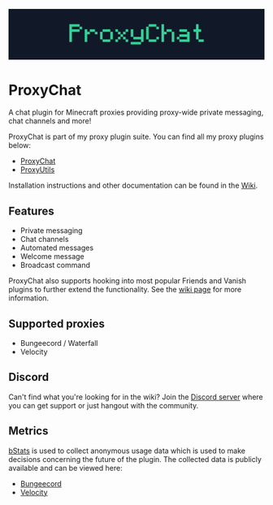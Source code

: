 ![ProxyChatBanner](/assets/proxychat-banner.png)

# ProxyChat

A chat plugin for Minecraft proxies providing proxy-wide private messaging, chat channels and more!

ProxyChat is part of my proxy plugin suite. You can find all my proxy plugins below:
- [ProxyChat](https://github.com/fabianmakila/ProxyChat)
- [ProxyUtils](https://github.com/fabianmakila/ProxyUtils)

Installation instructions and other documentation can be found in the [Wiki](https://github.com/fabianmakila/ProxyChat/wiki).

## Features
- Private messaging
- Chat channels
- Automated messages
- Welcome message
- Broadcast command

ProxyChat also supports hooking into most popular Friends and Vanish plugins to further extend the functionality.
See the [wiki page](https://github.com/fabianmakila/ProxyChat/wiki/plugin-hooks) for more information.

## Supported proxies
- Bungeecord / Waterfall
- Velocity

## Discord
Can't find what you're looking for in the wiki?
Join the [Discord server](https://discord.gg/hNMvqruCuK) where you can get support or just hangout with the community.

## Metrics
[bStats](https://bstats.org) is used to collect anonymous usage data which is used to make decisions concerning the future of the plugin.
The collected data is publicly available and can be viewed here:
- [Bungeecord](https://bstats.org/plugin/bungeecord/ProxyChatBungee/18435)
- [Velocity](https://bstats.org/plugin/velocity/ProxyChat/15557)
